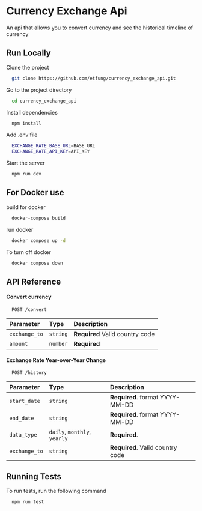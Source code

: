 # Currency Exchange Api


An api that allows you to convert currency and see the historical timeline of currency


## Run Locally

Clone the project

```bash
  git clone https://github.com/etfung/currency_exchange_api.git
```

Go to the project directory

```bash
  cd currency_exchange_api
```

Install dependencies

```bash
  npm install
```

Add .env file

```bash
  EXCHANGE_RATE_BASE_URL=BASE_URL
  EXCHANGE_RATE_API_KEY=API_KEY
```

Start the server

```bash
  npm run dev
```

## For Docker use

build for docker
```bash
  docker-compose build
```

run docker
```bash
  docker compose up -d
```

To turn off docker
```bash
  docker compose down
```
## API Reference

#### Convert currency

```http
  POST /convert
```

| Parameter | Type     | Description                |
| :-------- | :------- | :------------------------- |
| `exchange_to` | `string` | **Required** Valid country code |
| `amount` | `number` | **Required** |

#### Exchange Rate Year-over-Year Change

```http
  POST /history
```

| Parameter | Type     | Description                       |
| :-------- | :------- | :-------------------------------- |
| `start_date` | `string` | **Required**. format YYYY-MM-DD |
| `end_date` | `string` | **Required**. format YYYY-MM-DD |
| `data_type` | `daily`, `monthly`, `yearly` | **Required**. |
| `exchange_to` | `string` | **Required**. Valid country code |




## Running Tests

To run tests, run the following command

```bash
  npm run test
```

